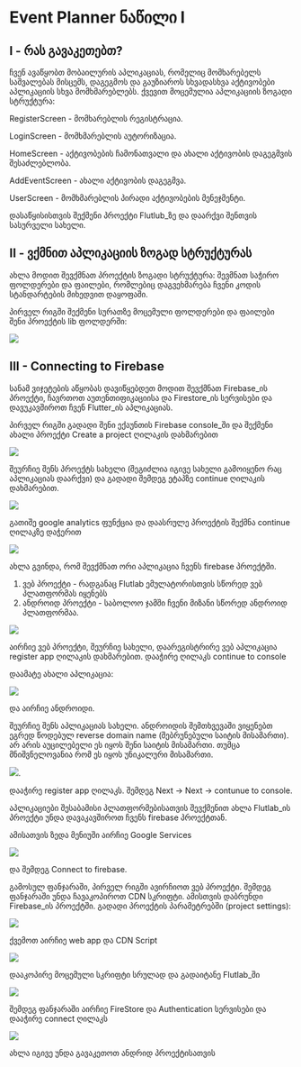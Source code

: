 # Event Planner ნაწილი I


## I - რას გავაკეთებთ?
ჩვენ ავაწყობთ მობაილურის აპლიკაციას, რომელიც მომხარებელს საშვალებას მისცემს, დაგეგმოს და გაუზიაროს სხვადასხვა აქტივობები აპლიკაციის სხვა მომხმარებლებს. ქვევით მოცემულია აპლიკაციის ზოგადი სტრუქტურა:

RegisterScreen - მომხარებლის რეგისტრაცია.

LoginScreen - მომხმარებლის აუტორიზაცია.

HomeScreen - აქტივობების ჩამონათვალი და ახალი აქტივობის დაგეგმვის შესაძლებლობა.

AddEventScreen - ახალი აქტივობის დაგეგმვა.

UserScreen - მომხმარებლის პირადი აქტივობების მენეჯმენტი.

დასაწყისისთვის შექმენი პროექტი Flutlub_ზე და დაარქვი შენთვის სასურველი სახელი.

## II - ვქმნით აპლიკაციის ზოგად სტრუქტურას

ახლა მოდით შევქმნათ პროექტის ზოგადი სტრუქტურა: შევმნათ საჭირო ფოლდერები და ფაილები, რომლებიც დაგვეხმარება ჩვენი კოდის სტანდარტების მიხედვით დაყოფაში.

პირველ რიგში შექმენი სურათზე მოცემული ფოლდერები და ფაილები შენი პროექტის lib ფოლდერში:

![](assets/project_structure.png)

## III - Connecting to Firebase

სანამ ვიჯეტების აწყობას დავიწყებდეთ მოდით შევქმნათ Firebase_ის პროექტი, ჩავრთოთ აუთენთიფიკაციისა და Firestore_ის სერვისები და დავუკავშიროთ ჩვენ Flutter_ის აპლიკაციას.

პირველ რიგში გადადი შენი ექაუნთის Firebase console_ში და შექმენი ახალი პროექტი Create a project ღილაკის დახმარებით 

![](assets/firebase_new_project.png)

შეურჩიე შენს პროექტს სახელი (შეგიძლია იგივე სახელი გამოიყენო რაც აპლიკაციას დაარქვი) და გადადი შემდეგ ეტაპზე continue ღილაკის დახმარებით.

![](assets/firebase_project_name.png)

გათიშე google analytics ფუნქცია და დაასრულე პროექტის შექმნა continue ღილაკზე დაჭერით

![](assets/firebase_disable.png)

ახლა გვინდა, რომ შევქმნათ ორი აპლიკაცია ჩვენს firebase პროექტში.
 1. ვებ პროექტი - რადგანაც Flutlab ემულატორისთვის სწორედ ვებ პლათფორმას იყენებს
 2. ანდროიდ პროექტი - საბოლოო ჯამში ჩვენი მიზანი სწორედ ანდროიდ პლათფორმაა.

 ![](assets/web_project_creation.png)

აირჩიე ვებ პროექტი, შეურჩიე სახელი, დაარეგისტრირე ვებ აპლიკაცია register app ღილაკის დახმარებით. დააჭირე ღილაკს continue to console

დაამატე ახალი აპლიკაცია:

![](assets/add_project_to_firebase.png)

და აირჩიე ანდროიდი.

შეურჩიე შენს აპლიკაციას სახელი. ანდროიდის შემთხვევაში ვიყენებთ ეგრედ წოდებულ reverse domain name (შებრუნებული საიტის მისამართი). არ არის აუცილებელი ეს იყოს შენი საიტის მისამართი. თუმცა მნიშვნელოვანია რომ ეს იყოს უნიკალური მისამართი.

![](assets/reverse_domain.png). 

დააჭირე register app ღილაკს. შემდეგ Next -> Next -> contunue to console.

აპლიკაციები შესაბამისი პლათფორმებისათვის შევქმენით ახლა Flutlab_ის პროექტი უნდა დავაკავშიროთ ჩვენს firebase პროექტთან.

ამისათვის ზედა მენიუში აირჩიე Google Services

![](assets/google_service.png)

და შემდეგ Connect to firebase. 

გამოსულ ფანჯარაში, პირველ რიგში ავირჩიოთ ვებ პროექტი. შემდეგ ფანჯარაში უნდა ჩავაკოპიროთ CDN სკრიფტი. ამისთვის დაბრუნდი Firebase_ის პროექტში. გადადი პროექტის პარამეტრებში (project settings):

![](assets/project_settings.png)

ქვემოთ აირჩიე web app და CDN Script

![](assets/web_cdn.png) 

დააკოპირე მოცემული სკრიფტი სრულად და გადაიტანე Flutlab_ში

![](assets/cdn_continue.png)

შემდეგ ფანჯარაში აირჩიე FireStore და Authentication სერვისები და დააჭირე connect ღილაკს

![](assets/web_choosing_services.png)


ახლა იგივე უნდა გავაკეთოთ ანდრიდ პროექტისათვის

